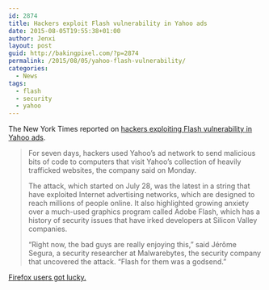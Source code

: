```yaml
---
id: 2874
title: Hackers exploit Flash vulnerability in Yahoo ads
date: 2015-08-05T19:55:38+01:00
author: Jenxi
layout: post
guid: http://bakingpixel.com/?p=2874
permalink: /2015/08/05/yahoo-flash-vulnerability/
categories:
  - News
tags:
  - flash
  - security
  - yahoo
---
```

The New York Times reported on [hackers exploiting Flash vulnerability in Yahoo ads](http://bits.blogs.nytimes.com/2015/08/03/hackers-exploit-flash-vulnerability-in-yahoo-ads/).

> For seven days, hackers used Yahoo’s ad network to send malicious bits of code to computers that visit Yahoo’s collection of heavily trafficked websites, the company said on Monday.
> 
> The attack, which started on July 28, was the latest in a string that have exploited Internet advertising networks, which are designed to reach millions of people online. It also highlighted growing anxiety over a much-used graphics program called Adobe Flash, which has a history of security issues that have irked developers at Silicon Valley companies.
> 
> “Right now, the bad guys are really enjoying this,” said Jérôme Segura, a security researcher at Malwarebytes, the security company that uncovered the attack. “Flash for them was a godsend.” 

[Firefox users got lucky.](http://bakingpixel.com/2015/07/firefox-flash/)